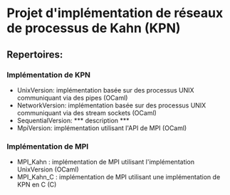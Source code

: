 # Projet d'implémentation de réseaux de processus de Kahn (KPN)

## Repertoires:
### Implémentation de KPN
- UnixVersion: implémentation basée sur des processus UNIX communiquant via des pipes (OCaml)
- NetworkVersion: implémentation basée sur des processus UNIX communiquant via des stream sockets (OCaml)
- SequentialVersion: *** description ***
- MpiVersion: implémentation utilisant l'API de MPI (OCaml)
### Implémentation de MPI
- MPI_Kahn : implémentation de MPI utilisant l'implémentation UnixVersion (OCaml)
- MPI_Kahn_C : implémentation de MPI utilisant une implémentation de KPN en C (C)
